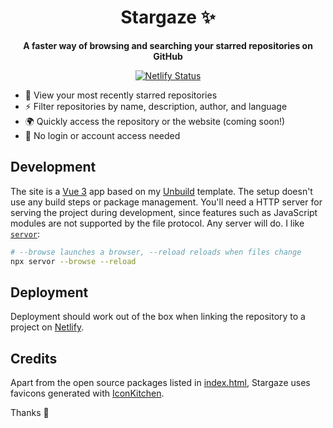 <h1 align="center">
  Stargaze ✨
</h1>

<p align="center">
  <strong>A faster way of browsing and searching your starred repositories on GitHub</strong>
</p>

<p align="center">
<a href="https://app.netlify.com/sites/andreasphil-stargaze/deploys">
   <img src="https://api.netlify.com/api/v1/badges/2995cd1d-4c6a-422d-a6ca-d1d7ccd41119/deploy-status" alt="Netlify Status" />
</a>
</p>

- 👀 View your most recently starred repositories
- ⚡️ Filter repositories by name, description, author, and language
- 🌍 Quickly access the repository or the website (coming soon!)
- 🤝 No login or account access needed

## Development

The site is a [Vue 3](https://vuejs.org) app based on my [Unbuild](https://github.com/andreasphil/unbuild) template. The setup doesn't use any build steps or package management. You'll need a HTTP server for serving the project during development, since features such as JavaScript modules are not supported by the file protocol. Any server will do. I like [`servor`](https://github.com/lukejacksonn/servor):

```sh
# --browse launches a browser, --reload reloads when files change
npx servor --browse --reload
```

## Deployment

Deployment should work out of the box when linking the repository to a project on [Netlify](https://netlify.com).

## Credits

Apart from the open source packages listed in [index.html](index.html), Stargaze uses favicons generated with [IconKitchen](https://icon.kitchen).

Thanks 🙏

